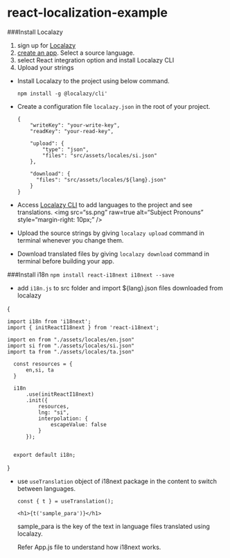 # react-localization-example

###Install Localazy
1. sign up for [Localazy](https://localazy.com/register)
2. [create an app](https://localazy.com/my/create). Select a source language.
3. select React integration option and install Localazy CLI
4. Upload your strings
- Install Localazy to the project using below command.

  `npm install -g @localazy/cli'`
 
 - Create a configuration file `localazy.json` in the root of your project.
     
       {
           "writeKey": "your-write-key",
           "readKey": "your-read-key",
           
           "upload": {
               "type": "json",
               "files": "src/assets/locales/si.json"
           },
           
           "download": {
             "files": "src/assets/locales/${lang}.json"
           }
       }
       
     
   
- Access [Localazy CLI](https://localazy.com/p/data.ekamuthu) to add languages to the project and see translations.
    <img
  src=“ss.png”
  raw=true
  alt=“Subject Pronouns”
  style=“margin-right: 10px;”
  />
- Upload the source strings by giving `localazy upload` command in terminal whenever you change them.

- Download translated files by giving `localazy download` command in terminal before building your app.  
     


###Install i18n
`npm install react-i18next i18next --save`

- add `i18n.js` to src folder and import ${lang}.json files downloaded from localazy

{

    import i18n from 'i18next';
    import { initReactI18next } from 'react-i18next';
  
    import en from "./assets/locales/en.json"
    import si from "./assets/locales/si.json"
    import ta from "./assets/locales/ta.json"
  
      const resources = {
          en,si, ta
      }
      
      i18n
          .use(initReactI18next)
          .init({
              resources,
              lng: "si",
              interpolation: {
                  escapeValue: false
              }
          });
      
      
      export default i18n;
  }
  
- use `useTranslation` object of i18next package in the content to switch between languages. 

    `const { t } = useTranslation();`
    
    `<h1>{t('sample_para')}</h1>`
    
    sample_para is the key of the text in language files translated using localazy.
    
    Refer App.js file to understand how i18next works.
    
